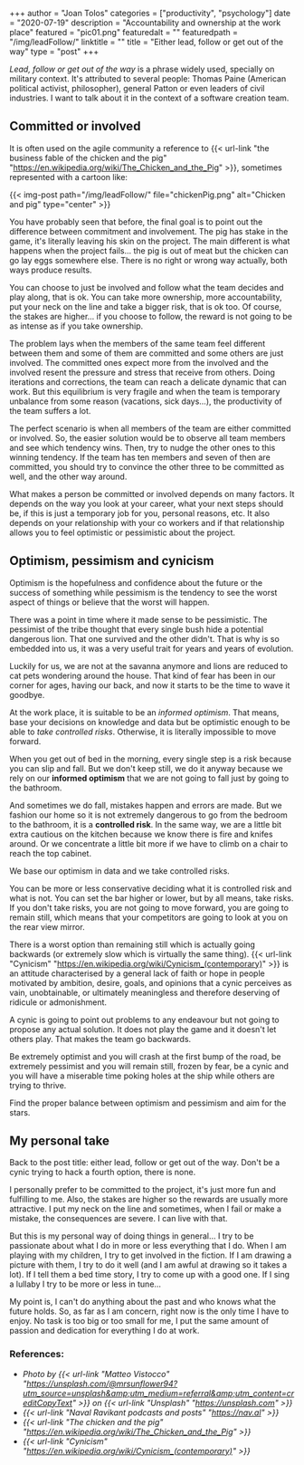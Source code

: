 +++
author = "Joan Tolos"
categories = ["productivity", "psychology"]
date = "2020-07-19"
description = "Accountability and ownership at the work place"
featured = "pic01.png"
featuredalt = ""
featuredpath = "/img/leadFollow/"
linktitle = ""
title = "Either lead, follow or get out of the way"
type = "post"
+++

_Lead, follow or get out of the way_ is a phrase widely used, specially on military context. It's attributed to several people: Thomas Paine (American political activist, philosopher), general Patton or even leaders of civil industries. I want to talk about it in the context of a software creation team.

## Committed or involved

It is often used on the agile community a reference to {{< url-link "the business fable of the chicken and the pig" "https://en.wikipedia.org/wiki/The_Chicken_and_the_Pig" >}}, sometimes represented with a cartoon like:

{{< img-post path="/img/leadFollow/" file="chickenPig.png" alt="Chicken and pig" type="center" >}}

You have probably seen that before, the final goal is to point out the difference between commitment and involvement. The pig has stake in the game, it's literally leaving his skin on the project. The main different is what happens when the project fails... the pig is out of meat but the chicken can go lay eggs somewhere else. There is no right or wrong way actually, both ways produce results.

You can choose to just be involved and follow what the team decides and play along, that is ok. You can take more ownership, more accountability, put your neck on the line and take a bigger risk, that is ok too. Of course, the stakes are higher... if you choose to follow, the reward is not going to be as intense as if you take ownership.

The problem lays when the members of the same team feel different between them and some of them are committed and some others are just involved. The committed ones expect more from the involved and the involved resent the pressure and stress that receive from others. Doing iterations and corrections, the team can reach a delicate dynamic that can work. But this equilibrium is very fragile and when the team is temporary unbalance from some reason (vacations, sick days...), the productivity of the team suffers a lot.

The perfect scenario is when all members of the team are either committed or involved. So, the easier solution would be to observe all team members and see which tendency wins. Then, try to nudge the other ones to this winning tendency. If the team has ten members and seven of then are committed, you should try to convince the other three to be committed as well, and the other way around.

What makes a person be committed or involved depends on many factors. It depends on the way you look at your career, what your next steps should be, if this is just a temporary job for you, personal reasons, etc. It also depends on your relationship with your co workers and if that relationship allows you to feel optimistic or pessimistic about the project.

## Optimism, pessimism and cynicism

Optimism is the hopefulness and confidence about the future or the success of something while pessimism is the tendency to see the worst aspect of things or believe that the worst will happen.

There was a point in time where it made sense to be pessimistic. The pessimist of the tribe thought that every single bush hide a potential dangerous lion. That one survived and the other didn't. That is why is so embedded into us, it was a very useful trait for years and years of evolution.

Luckily for us, we are not at the savanna anymore and lions are reduced to cat pets wondering around the house. That kind of fear has been in our corner for ages, having our back, and now it starts to be the time to wave it goodbye.

At the work place, it is suitable to be an _informed optimism_. That means, base your decisions on knowledge and data but be optimistic enough to be able to _take controlled risks_. Otherwise, it is literally impossible to move forward.

When you get out of bed in the morning, every single step is a risk because you can slip and fall. But we don't keep still, we do it anyway because we rely on our **informed optimism** that we are not going to fall just by going to the bathroom.

And sometimes we do fall, mistakes happen and errors are made. But we fashion our home so it is not extremely dangerous to go from the bedroom to the bathroom, it is a **controlled risk**. In the same way, we are a little bit extra cautious on the kitchen because we know there is fire and knifes around. Or we concentrate a little bit more if we have to climb on a chair to reach the top cabinet.

We base our optimism in data and we take controlled risks.

You can be more or less conservative deciding what it is controlled risk and what is not. You can set the bar higher or lower, but by all means, take risks. If you don't take risks, you are not going to move forward, you are going to remain still, which means that your competitors are going to look at you on the rear view mirror.

There is a worst option than remaining still which is actually going backwards (or extremely slow which is virtually the same thing). {{< url-link "Cynicism" "https://en.wikipedia.org/wiki/Cynicism_(contemporary)" >}} is an attitude characterised by a general lack of faith or hope in people motivated by ambition, desire, goals, and opinions that a cynic perceives as vain, unobtainable, or ultimately meaningless and therefore deserving of ridicule or admonishment.

A cynic is going to point out problems to any endeavour but not going to propose any actual solution. It does not play the game and it doesn't let others play. That makes the team go backwards.

Be extremely optimist and you will crash at the first bump of the road, be extremely pessimist and you will remain still, frozen by fear, be a cynic and you will have a miserable time poking holes at the ship while others are trying to thrive.

Find the proper balance between optimism and pessimism and aim for the stars.

## My personal take

Back to the post title: either lead, follow or get out of the way. Don't be a cynic trying to hack a fourth option, there is none.

I personally prefer to be committed to the project, it's just more fun and fulfilling to me. Also, the stakes are higher so the rewards are usually more attractive. I put my neck on the line and sometimes, when I fail or make a mistake, the consequences are severe. I can live with that.

But this is my personal way of doing things in general... I try to be passionate about what I do in more or less everything that I do. When I am playing with my children, I try to get involved in the fiction. If I am drawing a picture with them, I try to do it well (and I am awful at drawing so it takes a lot). If I tell them a bed time story, I try to come up with a good one. If I sing a lullaby I try to be more or less in tune...

My point is, I can't do anything about the past and who knows what the future holds. So, as far as I am concern, right now is the only time I have to enjoy. No task is too big or too small for me, I put the same amount of passion and dedication for everything I do at work.

### References:

* _Photo by {{< url-link "Matteo Vistocco" "https://unsplash.com/@mrsunflower94?utm_source=unsplash&amp;utm_medium=referral&amp;utm_content=creditCopyText" >}} on {{< url-link "Unsplash" "https://unsplash.com" >}}_
* _{{< url-link "Naval Ravikant podcasts and posts" "https://nav.al" >}}_
* _{{< url-link "The chicken and the pig" "https://en.wikipedia.org/wiki/The_Chicken_and_the_Pig" >}}_
* _{{< url-link "Cynicism" "https://en.wikipedia.org/wiki/Cynicism_(contemporary)" >}}_
